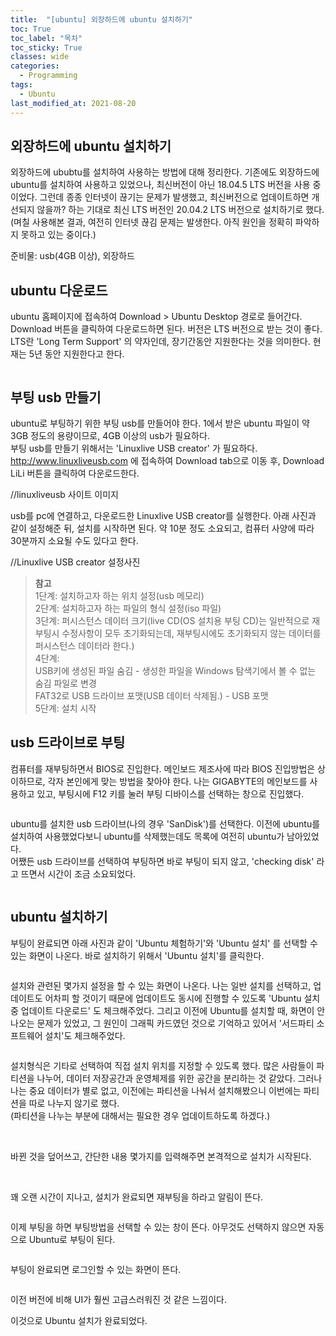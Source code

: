 ```yaml
---
title:  "[ubuntu] 외장하드에 ubuntu 설치하기"
toc: True
toc_label: "목차"
toc_sticky: True
classes: wide
categories:
  - Programming
tags:
  - Ubuntu
last_modified_at: 2021-08-20
---
```


## 외장하드에 ubuntu 설치하기
외장하드에 ububtu를 설치하여 사용하는 방법에 대해 정리한다. 기존에도 외장하드에 ubuntu를 설치하여 사용하고 있었으나, 최신버전이 아닌 18.04.5 LTS 버전을 사용 중이었다. 그런데 종종 인터넷이 끊기는 문제가 발생했고, 최신버전으로 업데이트하면 개선되지 않을까? 하는 기대로 최신 LTS 버전인 20.04.2 LTS 버전으로 설치하기로 했다.
(며칠 사용해본 결과, 여전히 인터넷 끊김 문제는 발생한다. 아직 원인을 정확히 파악하지 못하고 있는 중이다.)

준비물: usb(4GB 이상), 외장하드

## ubuntu 다운로드  

ubuntu 홈페이지에 접속하여 Download > Ubuntu Desktop 경로로 들어간다. Download 버튼을 클릭하여 다운로드하면 된다. 버전은 LTS 버전으로 받는 것이 좋다. LTS란 'Long Term Support' 의 약자인데, 장기간동안 지원한다는 것을 의미한다. 현재는 5년 동안 지원한다고 한다.  

<img src="{{ site.url }}{{ site.baseurl }}/assets/images/2021-08-20-[ubuntu]_외장하드에_ubuntu_설치하기/ubuntu_download.png" alt=""> 

## 부팅 usb 만들기  

ubuntu로 부팅하기 위한 부팅 usb를 만들어야 한다. 1에서 받은 ubuntu 파일이 약 3GB 정도의 용량이므로, 4GB 이상의 usb가 필요하다.  
부팅 usb를 만들기 위해서는 'Linuxlive USB creator' 가 필요하다.  
<http://www.linuxliveusb.com> 에 접속하여 Download tab으로 이동 후, Download LiLi 버튼을 클릭하여 다운로드한다.  

//linuxliveusb 사이트 이미지  

usb를 pc에 연결하고, 다운로드한 Linuxlive USB creator를 실행한다. 아래 사진과 같이 설정해준 뒤, 설치를 시작하면 된다. 약 10분 정도 소요되고, 컴퓨터 사양에 따라 30분까지 소요될 수도 있다고 한다.  

//Linuxlive USB creator 설정사진

> **참고**  
1단계: 설치하고자 하는 위치 설정(usb 메모리)  
2단계: 설치하고자 하는 파일의 형식 설정(iso 파일)  
3단계: 퍼시스턴스 데이터 크기(live CD(OS 설치용 부팅 CD)는 일반적으로 재부팅시 수정사항이 모두 초기화되는데, 재부팅시에도 초기화되지 않는 데이터를 퍼시스턴스 데이터라 한다.)  
4단계:  
USB키에 생성된 파일 숨김 - 생성한 파일을 Windows 탐색기에서 볼 수 없는 숨김 파일로 변경  
FAT32로 USB 드라이브 포맷(USB 데이터 삭제됨.) - USB 포맷  
5단계: 설치 시작

## usb 드라이브로 부팅

컴퓨터를 재부팅하면서 BIOS로 진입한다. 메인보드 제조사에 따라 BIOS 진입방법은 상이하므로, 각자 본인에게 맞는 방법을 찾아야 한다. 나는 GIGABYTE의 메인보드를 사용하고 있고, 부팅시에 F12 키를 눌러 부팅 디바이스를 선택하는 창으로 진입했다.

<img src="{{ site.url }}{{ site.baseurl }}/assets/images/2021-08-20-[ubuntu]_외장하드에_ubuntu_설치하기/ubuntu_choose_disk.png" alt="">

ubuntu를 설치한 usb 드라이브(나의 경우 'SanDisk')를 선택한다. 이전에 ubuntu를 설치하여 사용했었다보니 ubuntu를 삭제했는데도 목록에 여전히 ubuntu가 남아있었다.  
어쨌든 usb 드라이브를 선택하여 부팅하면 바로 부팅이 되지 않고, 'checking disk' 라고 뜨면서 시간이 조금 소요되었다.

<img src="{{ site.url }}{{ site.baseurl }}/assets/images/2021-08-20-[ubuntu]_외장하드에_ubuntu_설치하기/ubuntu_file_check.png" alt="">

## ubuntu 설치하기

부팅이 완료되면 아래 사진과 같이 'Ubuntu 체험하기'와 'Ubuntu 설치' 를 선택할 수 있는 화면이 나온다. 바로 설치하기 위해서 'Ubuntu 설치'를 클릭한다.

<img src="{{ site.url }}{{ site.baseurl }}/assets/images/2021-08-20-[ubuntu]_외장하드에_ubuntu_설치하기/ubuntu_language.png" alt="">

설치와 관련된 몇가지 설정을 할 수 있는 화면이 나온다. 나는 일반 설치를 선택하고, 업데이트도 어차피 할 것이기 때문에 업데이트도 동시에 진행할 수 있도록 'Ubuntu 설치 중 업데이트 다운로드' 도 체크해주었다. 그리고 이전에 Ubuntu를 설치할 때, 화면이 안나오는 문제가 있었고, 그 원인이 그래픽 카드였던 것으로 기억하고 있어서 '서드파티 소프트웨어 설치'도 체크해주었다.

<img src="{{ site.url }}{{ site.baseurl }}/assets/images/2021-08-20-[ubuntu]_외장하드에_ubuntu_설치하기/ubuntu_install_choose.png" alt="">

설치형식은 기타로 선택하여 직접 설치 위치를 지정할 수 있도록 했다. 많은 사람들이 파티션을 나누어, 데이터 저장공간과 운영체제를 위한 공간을 분리하는 것 같았다. 그러나 나는 중요 데이터가 별로 없고, 이전에는 파티션을 나눠서 설치해봤으니 이번에는 파티션을 따로 나누지 않기로 했다.  
(파티션을 나누는 부분에 대해서는 필요한 경우 업데이트하도록 하겠다.)

<img src="{{ site.url }}{{ site.baseurl }}/assets/images/2021-08-20-[ubuntu]_외장하드에_ubuntu_설치하기/ubuntu_install_choose2.png" alt="">

<img src="{{ site.url }}{{ site.baseurl }}/assets/images/2021-08-20-[ubuntu]_외장하드에_ubuntu_설치하기/ubuntu_partition.png" alt="">

<img src="{{ site.url }}{{ site.baseurl }}/assets/images/2021-08-20-[ubuntu]_외장하드에_ubuntu_설치하기/ubuntu_partition3.png" alt="">

바뀐 것을 덮어쓰고, 간단한 내용 몇가지를 입력해주면 본격적으로 설치가 시작된다.

<img src="{{ site.url }}{{ site.baseurl }}/assets/images/2021-08-20-[ubuntu]_외장하드에_ubuntu_설치하기/ubuntu_partition2.png" alt="">

<img src="{{ site.url }}{{ site.baseurl }}/assets/images/2021-08-20-[ubuntu]_외장하드에_ubuntu_설치하기/ubuntu_install.png" alt="">

꽤 오랜 시간이 지나고, 설치가 완료되면 재부팅을 하라고 알림이 뜬다.

<img src="{{ site.url }}{{ site.baseurl }}/assets/images/2021-08-20-[ubuntu]_외장하드에_ubuntu_설치하기/ubuntu_install_finish.png" alt="">

이제 부팅을 하면 부팅방법을 선택할 수 있는 창이 뜬다. 아무것도 선택하지 않으면 자동으로 Ubuntu로 부팅이 된다.

<img src="{{ site.url }}{{ site.baseurl }}/assets/images/2021-08-20-[ubuntu]_외장하드에_ubuntu_설치하기/ubuntu_choose_ubuntu.png" alt="">

부팅이 완료되면 로그인할 수 있는 화면이 뜬다.

<img src="{{ site.url }}{{ site.baseurl }}/assets/images/2021-08-20-[ubuntu]_외장하드에_ubuntu_설치하기/ubuntu_login.png" alt="">

이전 버전에 비해 UI가 훨씬 고급스러워진 것 같은 느낌이다.

이것으로 Ubuntu 설치가 완료되었다. 